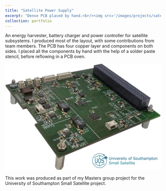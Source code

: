 ```yaml
---
title: "Satellite Power Supply"
excerpt: "Dense PCB placed by hand.<br/><img src='/images/projects/satellite-pcb.jpg'>"
collection: portfolio
---
```


An energy harvester, battery charger and power controller for satellite
subsystems. I produced most of the layout, with some contributions from team
members. The PCB has four copper layer and components on both sides. I placed
all the components by hand with the help of a solder paste stencil, before
reflowing in a PCB oven.

![Main Image](/images/projects/satellite-pcb.jpg)

This work was produced as part of my Masters group project for the University of
Southampton Small Satellite project.
